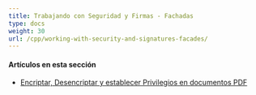 ```yaml
---
title: Trabajando con Seguridad y Firmas - Fachadas
type: docs
weight: 30
url: /cpp/working-with-security-and-signatures-facades/
---
```

#### **Artículos en esta sección**

- [Encriptar, Desencriptar y establecer Privilegios en documentos PDF](/pdf/cpp/encrypt-decrypt-and-set-privileges-on-pdf-documents/)
